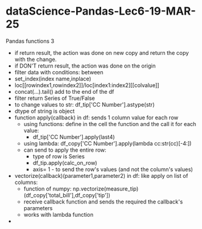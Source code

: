 # dataScience-Pandas-Lec6-19-MAR-25
Pandas functions 3
* if return result, the action was done on new copy and return the copy with the change.
* if DON'T return result, the action was done on the origin
* filter data with conditions: between
* set_index(index name,inplace)
* loc[[rowindex1,rowindex2]]/loc[index1:index2][[colvalue]]
* concat(...).tail() add to the end of the df
* filter return Series of True/False
* to change values to str: df_tip['CC Number'].astype(str)
* dtype of string is object
* function apply(callback) in df: sends 1 column value for each row
  * using functions: define in the cell the function and the call it for each value:
    * df_tip['CC Number'].apply(last4)
  * using lambda:  df_copy['CC Number'].apply(lambda cc:str(cc)[-4:])
  * can send to apply the entire row: 
    * type of row is Series 
    * df_tip.apply(calc_on_row)
    * axis= 1 - to send the row's values (and not the column's values)
* vectorize(callback)(parameter1,parameter2) in df: like apply on list of columns: 
  * function of numpy: np.vectorize(measure_tip)(df_copy['total_bill'],df_copy['tip'])
  * receive callback function and sends the required the callback's parameters
  * works with lambda function
* 